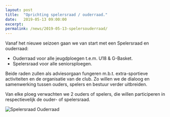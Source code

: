 ```yaml
---
layout: post
title:  "Oprichting spelersraad / ouderraad."
date:   2019-05-13 09:00:00
excerpt: 
permalink: /news/2019-05-13-spelersouderraad/
---
```


Vanaf het nieuwe seizoen gaan we van start met een Spelersraad en ouderraad:
-	Ouderraad voor alle jeugdploegen t.e.m. U18 & G-Basket.
-	Spelersraad voor alle seniorsploegen.

Beide raden zullen als adviesorgaan fungeren m.b.t. extra-sportieve activiteiten en de organisatie van de club.
Zo willen we de dialoog en samenwerking tussen ouders, spelers en bestuur verder uitbreiden.

Van elke ploeg verwachten we 2 ouders of spelers, die willen participeren in respectievelijk de ouder- of spelersraad. 

![Spelersraad Ouderraad](/news/img/spelersouderraad.jpg)
